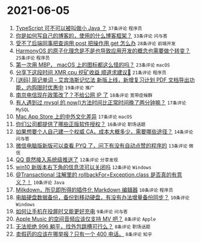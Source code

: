 # 2021-06-05

1. [TypeScript 可不可以被叫做小 Java ？](https://www.v2ex.com/t/781504) `37条评论` `程序员`
1. [你是如何写自己的博客的，使用的什么博客框架？](https://www.v2ex.com/t/781517) `33条评论` `问与答`
1. [受不了后端同事把查询用 post 把操作用 get 怎么办](https://www.v2ex.com/t/781539) `28条评论` `前端开发`
1. [HarmonyOS 的原子化理念是不是也导致应用开发的概念也需要做个转变？](https://www.v2ex.com/t/781535) `25条评论` `程序员`
1. [第一次用 MBP， macOS 上的图标都这么怪的吗？](https://www.v2ex.com/t/781525) `23条评论` `macOS`
1. [分享下这段时间 XMR cpu 挖矿收益 顺道求建议🙏](https://www.v2ex.com/t/781524) `21条评论` `程序员`
1. [[送码] 简记单词 - 艾宾浩斯记忆法 新版上线，新增复习计划 PDF 文档导出功能，内购限时优惠中](https://www.v2ex.com/t/781521) `19条评论` `推广`
1. [南京电信现在政策改了？不给公网 IP 了](https://www.v2ex.com/t/781515) `18条评论` `宽带症候群`
1. [有人遇到过 mysql 的 now()方法时间比正常时间晚了两分钟嘛？](https://www.v2ex.com/t/781544) `17条评论` `MySQL`
1. [Mac App Store 上的中外文化差异](https://www.v2ex.com/t/781518) `17条评论` `macOS`
1. [你们公司都提供了哪些正版软件授权？](https://www.v2ex.com/t/781505) `16条评论` `职场话题`
1. [如果想要个人自己建一个权威 CA，成本大概多少，需要哪些途径？](https://www.v2ex.com/t/781540) `14条评论` `问与答`
1. [微信电脑版新版可以查看 PYQ 了，问下有没有自动点赞的程序的](https://www.v2ex.com/t/781523) `13条评论` `微信`
1. [QQ 竟然接入系统级推送了](https://www.v2ex.com/t/781531) `12条评论` `分享发现`
1. [win10 新版本右下角的信息流可以关闭吗](https://www.v2ex.com/t/781495) `12条评论` `Windows`
1. [@Transactional 注解里的 rollbackFor=Exception.class 是否真的有意义？！](https://www.v2ex.com/t/781561) `10条评论` `Java`
1. [Milkdown，所见即所得的插件化 Markdown 编辑器](https://www.v2ex.com/t/781541) `10条评论` `程序员`
1. [电脑硬盘数据备份，备份到移动硬盘，有没有办法增量备份同步？](https://www.v2ex.com/t/781499) `10条评论` `Windows`
1. [如何让手机在投屏时又能更好充电](https://www.v2ex.com/t/781512) `9条评论` `问与答`
1. [Apple Music 的空间音频应该仅支持 MV 吧？](https://www.v2ex.com/t/781555) `8条评论` `Apple`
1. [无法拒绝 996 躺平，找外包跳槽可行么？](https://www.v2ex.com/t/781549) `8条评论` `职场话题`
1. [卖假药的应该在哪举报？只有一个 400 电话。](https://www.v2ex.com/t/781536) `8条评论` `知乎`
